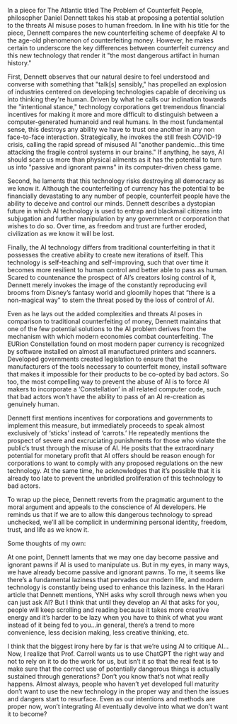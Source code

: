 In a piece for The Atlantic titled The Problem of Counterfeit People, philosopher Daniel Dennett takes his stab at proposing a potential solution to the threats AI misuse poses to human freedom. In line with his title for the piece, Dennett compares the new counterfeiting scheme of deepfake AI to the age-old phenomenon of counterfeiting money. However, he makes certain to underscore the key differences between counterfeit currency and this new technology that render it "the most dangerous artifact in human history." 

First, Dennett observes that our natural desire to feel understood and converse with something that "talk[s] sensibly," has propelled an explosion of industries centered on developing technologies capable of deceiving us into thinking they're human. Driven by what he calls our inclination towards the "intentional stance," technology corporations get tremendous financial incentives for making it more and more difficult to distinguish between a computer-generated humanoid and real humans. In the most fundamental sense, this destroys any ability we have to trust one another in any non face-to-face interaction. Strategically, he invokes the still fresh COVID-19 crisis, calling the rapid spread of misused AI "another pandemic...this time attacking the fragile control systems in our brains." If anything, he says, AI should scare us more than physical ailments as it has the potential to turn us into "passive and ignorant pawns" in its computer-driven chess game. 

Second, he laments that this technology risks destroying all democracy as we know it. Although the counterfeiting of currency has the potential to be financially devastating to any number of people, counterfeit people have the ability to deceive and control our minds. Dennett describes a dystopian future in which AI technology is used to entrap and blackmail citizens into subjugation and further manipulation by any government or corporation that wishes to do so.  Over time, as freedom and trust are further eroded, civilization as we know it will be lost. 

Finally, the AI technology differs from traditional counterfeiting in that it possesses the creative ability to create new iterations of itself. This technology is self-teaching and self-improving, such that over time it becomes more resilient to human control and better able to pass as human. Scared to countenance the prospect of AI’s creators losing control of it, Dennett merely invokes the image of the constantly reproducing evil brooms from Disney’s fantasy world and gloomily hopes that “there is a non-magical way” to stem the threat posed by the loss of control of AI.

Even as he lays out the added complexities and threats AI poses in comparison to traditional counterfeiting of money, Dennett maintains that one of the few potential solutions to the AI problem derives from the mechanism with which modern economies combat counterfeiting. The EURion Constellation found on most modern paper currency is recognized by software installed on almost all manufactured printers and scanners. Developed governments created legislation to ensure that the manufacturers of the tools necessary to counterfeit money, install software that makes it impossible for their products to be co-opted by bad actors. So too, the most compelling way to prevent the abuse of AI is to force AI makers to incorporate a ‘Constellation’ in all related computer code, such that bad actors won’t have the ability to pass of an AI re-creation as genuinely human. 

Dennett first mentions incentives for corporations and governments to implement this measure, but immediately proceeds to speak almost exclusively of ‘sticks’ instead of ‘carrots.’ He repeatedly mentions the prospect of severe and excruciating punishments for those who violate the public’s trust through the misuse of AI. He posits that the extraordinary potential for monetary profit that AI offers should be reason enough for corporations to want to comply with any proposed regulations on the new technology. At the same time, he acknowledges that it’s possible that it is already too late to prevent the unbridled proliferation of this technology to bad actors. 

To wrap up the piece, Dennett reverts from the pragmatic argument to the moral argument and appeals to the conscience of AI developers. He reminds us that if we are to allow this dangerous technology to spread unchecked, we’ll all be complicit in undermining personal identity, freedom, trust, and life as we know it. 

Some thoughts of my own: 

At one point, Dennett laments that we may one day become passive and ignorant pawns if AI is used to manipulate us. But in my eyes, in many ways, we have already become passive and ignorant pawns. To me, it seems like there’s a fundamental laziness that pervades our modern life, and modern technology is constantly being used to enhance this laziness. In the Harari article that Dennett mentions, YNH asks why scroll through news when you can just ask AI? But I think that until they develop an AI that asks for you, people will keep scrolling and reading because it takes more creative energy and it’s harder to be lazy when you have to think of what you want instead of it being fed to you…in general, there’s a trend to more convenience, less decision making, less creative thinking, etc. 

I think that the biggest irony here by far is that we’re using AI to critique AI…Now, I realize that Prof. Carroll wants us to use ChatGPT the right way and not to rely on it to do the work for us, but isn’t it so that the real feat is to make sure that the correct use of potentially dangerous things is actually sustained through generations? Don’t you know that’s not what really happens. Almost always, people who haven’t yet developed full maturity don’t want to use the new technology in the proper way and then the issues and dangers start to resurface. Even as our intentions and methods are proper now, won’t integrating AI eventually devolve into what we don’t want it to become?
